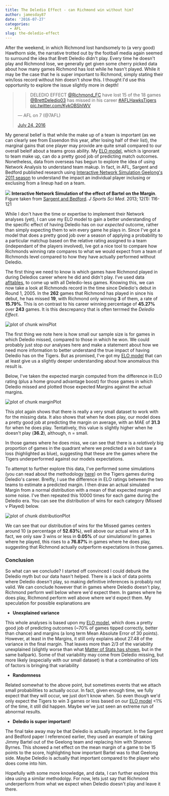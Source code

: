 ```yaml
---
title: The Deledio Effect - can Richmond win without him?
author: jamesday87
date: '2016-07-27'
categories:
  - AFL
slug: the-deledio-effect
---
```


After the weekend, in which Richmond lost handsomely to (a very good) Hawthorn side, the narrative trotted out by the football media again seemed to surround the idea that Brett Deledio didn't play. Every time he doesn't play and Richmond lose, we generally get given some cherry picked data about how many games Richmond has lost while he hasn't played. While it may be the case that he is super important to Richmond, simply stating their win/loss record without him doesn't show this. I thought I'd use this opportunity to explore the issue slightly more in depth!

<blockquote>

>
> DELEDIO EFFECT [@Richmond_FC](https://twitter.com/Richmond_FC) have lost 15 of the 18 games [@BrettDeledio03](https://twitter.com/BrettDeledio03) has missed in his career [#AFLHawksTigers](https://twitter.com/hashtag/AFLHawksTigers?src=hash) [pic.twitter.com/KykOBShIWV](https://t.co/KykOBShIWV)
>
>
— AFL on 7 (@7AFL)

[July 24, 2016](https://twitter.com/7AFL/status/757114999319830528)</blockquote>

My general belief is that while the make up of a team is important (as we can clearly see from Essendon this year, after losing half of their list), the marginal gains that one player may provide are quite small compared to our overall beleif about a teams gross ability. My [ELO model](http://wp.me/p7soFv-3G), which is ignorant to team make up, can do a pretty good job of predicting match outcomes. Nonetheless, data from overseas has begun to explore the idea of using Network Analysis to understand team makup. In fact, in AFL, Sargent and Bedford published research using [Interactive Network Simulation Geelong's 2011 season](http://www.ncbi.nlm.nih.gov/pmc/articles/PMC3761758/) to understand the impact an individual player inclusing or exclusing from a lineup had on a team.

![](http://www.ncbi.nlm.nih.gov/pmc/articles/PMC3761758/bin/jssm-12-116-g004.jpg) **Interactive Network Simulation of the effect of Bartel on the Margin**. Figure taken from [Sargent and Bedford](http://www.ncbi.nlm.nih.gov/pmc/articles/PMC3761758/). _J Sports Sci Med_. 2013; 12(1): 116-121

While I don't have the time or expertise to implement their Network analyses (yet), I can use my ELO model to gain a better understanding of the specific effect of having Deledio has on our _expected_ outcome, rather than simply expecting them to win every game he plays in. Since I've got a model that does a pretty good job over a season of applying a probability to a particular matchup based on the relative rating assigned to a team (independant of the players involved), Ive got a nice tool to compare how Richmonds winning rate compares to what we would expect from a team of Richmonds level compared to how they have actually performed without Deledio.

The first thing we need to know is which games have Richmond played in during Deledios career where he did and didn't play. I've used data [afltables](www.afltables.com), to come up with all Deledio-less games. Knowing this, we can now take a look at Richmonds record in the time since Deledio's debut in Round 1, 2005. In the **262** games that Richmond has played in since his debut, he has missed **19**, with Richmond only winning **3** of them, a rate of **15.79%**. This is on contrast to his career winning percentage of **45.27%** over **243** games. It is this descrepancy that is often terrmed the _Deledio Effect_.

![plot of chunk winsPlot](http://plussixoneblog.com/wp-content/uploads/2016/07/winsPlot-1-3.png)

The first thing we note here is how small our sample size is for games in which Deledio missed, compared to those in which he won. We could probably just stop our analyses here and make a statement about how we need more information to better understand the true impact of having Deledio has on the Tigers. But as promised, I've got my [ELO model](http://wp.me/p7soFv-3G) that can at least give us a slightly deeper understanding about how anomalous this result is.

Below, I've taken the expected margin computed from the difference in ELO rating (plus a home ground advantage boost) for those games in which Deledio missed and plotted those expected Margins against the actual margins.

![plot of chunk marginPlot](http://plussixoneblog.com/wp-content/uploads/2016/07/marginPlot-1-3.png)

This plot again shows that there is really a very small dataset to work with for the missing data. It also shows that when he does play, our model does a pretty good job at predicting the margin on average, with an MAE of **31.3** for when he does play. Tentatively, this value is slightly higher when he doesn't play (**36.2**), although, n = small.

In those games where he does miss, we can see that there is a _relatively_ big proportion of games in the quadrant where we predicted a win but saw a loss (highlighted as blue), suggesting that these are the games where the Tigers underperformed against our models expectations.

To attempt to further explore this data, I've performed some simulations (you can read about the methodology [here](http://wp.me/p7soFv-3G)) on the Tigers games during Deledio's career. Breifly, I use the difference in ELO ratings between the two teams to estimate a predicted margin. I then draw an actual simulated Margin from a normal distribution with a mean of that expected margin and some noise. I've then repeated this 10000 times for each game during the Deledio era. You can see the distribution of wins for each category (Missed v Played) below.

![plot of chunk distributionPlot](http://plussixoneblog.com/wp-content/uploads/2016/07/distributionPlot-1-3.png)

We can see that our distribution of wins for the Missed games centers around 10 (a percentage of **52.63%**), well above our actual wins of **3**. In fact, we only saw 3 wins or less in **0.05%** of our simulations! In games where he played, this rises to a **76.87%** in games where he does play, suggesting that Richmond actually outperform expectations in those games.

### Conclusion

So what can we conclude? I started off convinced I could debunk the Deledio myth but our data hasn't helped. There is a lack of data points where Deledio doesn't play, so making definitive inferences is probably not valid. We can conclude however that in games where Deledio doesn't play, Richmond perform well below where we'd expect them. In games where he does play, Richmond perform well above where we'd expect them. My speculation for possible explanations are

  * **Unexplained variance**

This whole analyses is based upon my [ELO model](http://wp.me/p7soFv-3G), which does a pretty good job of predicting outcomes (~70% of games tipped correctly, better than chance) and margins (a long term Mean Absolute Error of 30 points). However, at least in the Margins, it still only explains about 27.48 of the variance in the final margin. That leaves more than 2/3 of the variability unexplained (slightly worse than what [Matter of Stats has shown](http://www.matterofstats.com/mafl-stats-journal/2014/1/14/the-ten-most-surprising-things-ive-learned-about-afl-so-far), but in the same ballpark). Some of that variability may come from Deledio missing, but more likely (especially with our small dataset) is that a combinatino of lots of factors is bringing that variability

  * **Randomness**

Related somewhat to the above point, but sometimes events that we attach small probabilities to actually occur. In fact, given enough time, we fully expect that they will occur, we just don't know when. So even though we'd only expect the Tigers to win 3 games or less based on our [ELO model](http://wp.me/p7soFv-3G) <1% of the time, it still did happen. Maybe we've just seen an extreme run of abnormal results.

  * **Deledio is super important!**

The final take away may be that Deledio is actually important. In the Sargent and Bedford paper I referenced earlier, they used an example of taking Jimmy Bartel out of the Geelong team and replacing him with Shannon Byrnes. This showed a net effect on the mean margin of a game to be 15 points to the score, highlighting how important Bartel was to that Geelong side. Maybe Deledio is actually that important compared to the player who does come into him.

Hopefully with some more knowledge, and data, I can further explore this idea using a similar methodolgy. For now, lets just say that Richmond underperform from what we expect when Deledio doesn't play and leave it there.
